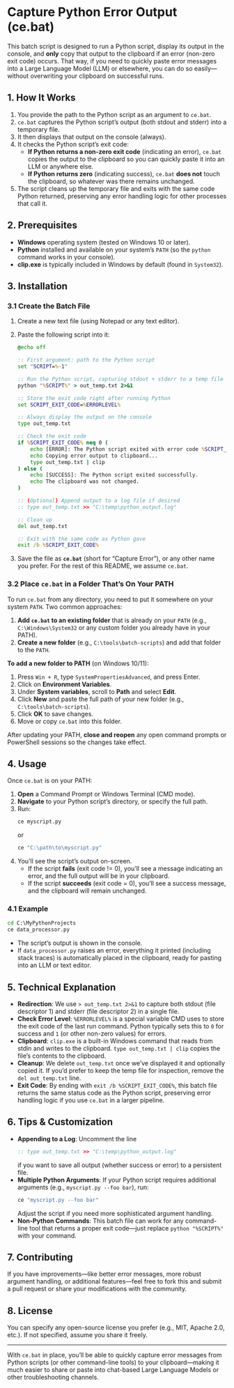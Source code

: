 # Capture Python Error Output (ce.bat)

This batch script is designed to run a Python script, display its output in the console, and **only** copy that output to the clipboard if an error (non-zero exit code) occurs. That way, if you need to quickly paste error messages into a Large Language Model (LLM) or elsewhere, you can do so easily—without overwriting your clipboard on successful runs.

## 1. How It Works

1. You provide the path to the Python script as an argument to `ce.bat`.
2. `ce.bat` captures the Python script’s output (both stdout and stderr) into a temporary file.
3. It then displays that output on the console (always).
4. It checks the Python script’s exit code:
   - **If Python returns a non-zero exit code** (indicating an error), `ce.bat` copies the output to the clipboard so you can quickly paste it into an LLM or anywhere else.
   - **If Python returns zero** (indicating success), `ce.bat` **does not** touch the clipboard, so whatever was there remains unchanged.
5. The script cleans up the temporary file and exits with the same code Python returned, preserving any error handling logic for other processes that call it.

## 2. Prerequisites

- **Windows** operating system (tested on Windows 10 or later).  
- **Python** installed and available on your system’s `PATH` (so the `python` command works in your console).  
- **clip.exe** is typically included in Windows by default (found in `System32`).  

## 3. Installation

### 3.1 Create the Batch File

1. Create a new text file (using Notepad or any text editor).
2. Paste the following script into it:

   ```bat
   @echo off

   :: First argument: path to the Python script
   set "SCRIPT=%~1"

   :: Run the Python script, capturing stdout + stderr to a temp file
   python "%SCRIPT%" > out_temp.txt 2>&1

   :: Store the exit code right after running Python
   set SCRIPT_EXIT_CODE=%ERRORLEVEL%

   :: Always display the output on the console
   type out_temp.txt

   :: Check the exit code
   if %SCRIPT_EXIT_CODE% neq 0 (
       echo [ERROR]: The Python script exited with error code %SCRIPT_EXIT_CODE%.
       echo Copying error output to clipboard...
       type out_temp.txt | clip
   ) else (
       echo [SUCCESS]: The Python script exited successfully.
       echo The clipboard was not changed.
   )

   :: (Optional) Append output to a log file if desired
   :: type out_temp.txt >> "C:\temp\python_output.log"

   :: Clean up
   del out_temp.txt

   :: Exit with the same code as Python gave
   exit /b %SCRIPT_EXIT_CODE%
   ```

3. Save the file as **`ce.bat`** (short for “Capture Error”), or any other name you prefer. For the rest of this README, we assume `ce.bat`.

### 3.2 Place `ce.bat` in a Folder That’s On Your PATH

To run `ce.bat` from any directory, you need to put it somewhere on your system `PATH`. Two common approaches:

1. **Add `ce.bat` to an existing folder** that is already on your `PATH` (e.g., `C:\Windows\System32` or any custom folder you already have in your PATH).  
2. **Create a new folder** (e.g., `C:\tools\batch-scripts`) and add that folder to the `PATH`.

**To add a new folder to PATH** (on Windows 10/11):
1. Press `Win + R`, type `SystemPropertiesAdvanced`, and press Enter.  
2. Click on **Environment Variables**.  
3. Under **System variables**, scroll to **Path** and select **Edit**.  
4. Click **New** and paste the full path of your new folder (e.g., `C:\tools\batch-scripts`).  
5. Click **OK** to save changes.  
6. Move or copy `ce.bat` into this folder.

After updating your PATH, **close and reopen** any open command prompts or PowerShell sessions so the changes take effect.

## 4. Usage

Once `ce.bat` is on your PATH:

1. **Open** a Command Prompt or Windows Terminal (CMD mode).
2. **Navigate** to your Python script’s directory, or specify the full path.  
3. Run:
   ```bat
   ce myscript.py
   ```
   or  
   ```bat
   ce "C:\path\to\myscript.py"
   ```
4. You’ll see the script’s output on-screen.  
   - If the script **fails** (exit code != 0), you’ll see a message indicating an error, and the full output will be in your clipboard.  
   - If the script **succeeds** (exit code = 0), you’ll see a success message, and the clipboard will remain unchanged.

### 4.1 Example

```bat
cd C:\MyPythonProjects
ce data_processor.py
```

- The script’s output is shown in the console.  
- If `data_processor.py` raises an error, everything it printed (including stack traces) is automatically placed in the clipboard, ready for pasting into an LLM or text editor.

## 5. Technical Explanation

- **Redirection**: We use `> out_temp.txt 2>&1` to capture both stdout (file descriptor 1) and stderr (file descriptor 2) in a single file.  
- **Check Error Level**: `%ERRORLEVEL%` is a special variable CMD uses to store the exit code of the last run command. Python typically sets this to `0` for success and `1` (or other non-zero values) for errors.  
- **Clipboard**: `clip.exe` is a built-in Windows command that reads from stdin and writes to the clipboard. `type out_temp.txt | clip` copies the file’s contents to the clipboard.  
- **Cleanup**: We delete `out_temp.txt` once we’ve displayed it and optionally copied it. If you’d prefer to keep the temp file for inspection, remove the `del out_temp.txt` line.  
- **Exit Code**: By ending with `exit /b %SCRIPT_EXIT_CODE%`, this batch file returns the same status code as the Python script, preserving error handling logic if you use `ce.bat` in a larger pipeline.

## 6. Tips & Customization

- **Appending to a Log**: Uncomment the line  
  ```bat
  :: type out_temp.txt >> "C:\temp\python_output.log"
  ```  
  if you want to save all output (whether success or error) to a persistent file.  
- **Multiple Python Arguments**: If your Python script requires additional arguments (e.g., `myscript.py --foo bar`), run:  
  ```bat
  ce "myscript.py --foo bar"
  ```  
  Adjust the script if you need more sophisticated argument handling.  
- **Non-Python Commands**: This batch file can work for any command-line tool that returns a proper exit code—just replace `python "%SCRIPT%"` with your command.  

## 7. Contributing

If you have improvements—like better error messages, more robust argument handling, or additional features—feel free to fork this and submit a pull request or share your modifications with the community.

## 8. License

You can specify any open-source license you prefer (e.g., MIT, Apache 2.0, etc.). If not specified, assume you share it freely.

---

With `ce.bat` in place, you’ll be able to quickly capture error messages from Python scripts (or other command-line tools) to your clipboard—making it much easier to share or paste into chat-based Large Language Models or other troubleshooting channels.
